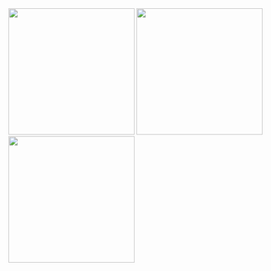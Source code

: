 <div>

<img src="![image](https://user-images.githubusercontent.com/55095806/183408608-77676b86-ec41-4c66-8fc0-17b73358aafe.png)" width="250">
<img src="![image](https://user-images.githubusercontent.com/55095806/183408633-33125952-5b26-4180-b299-8b35dd7b2ed3.png)" width="250">
<img src="![image](https://user-images.githubusercontent.com/55095806/183408661-20a3cd10-446a-451e-91ae-dc2202287f02.png)" width="250">

</div>
